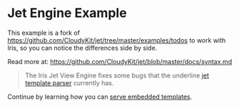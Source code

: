 # Jet Engine Example

This example is a fork of <https://github.com/CloudyKit/jet/tree/master/examples/todos> to work with Iris, so you can notice the differences side by side.

Read more at: https://github.com/CloudyKit/jet/blob/master/docs/syntax.md

> The Iris Jet View Engine fixes some bugs that the underline [jet template parser](https://github.com/CloudyKit/jet) currently has.


Continue by learning how you can [serve embedded templates](../template_jet_1_embedded).